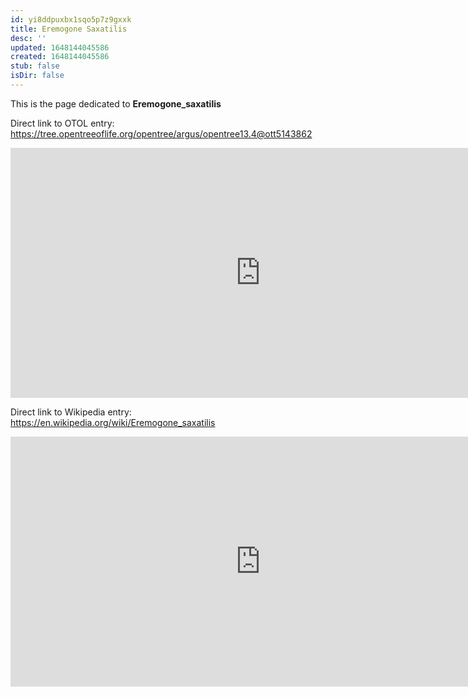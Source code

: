 ```yaml
---
id: yi8ddpuxbx1sqo5p7z9gxxk
title: Eremogone Saxatilis
desc: ''
updated: 1648144045586
created: 1648144045586
stub: false
isDir: false
---
```

This is the page dedicated to **Eremogone_saxatilis**


Direct link to OTOL entry: https://tree.opentreeoflife.org/opentree/argus/opentree13.4@ott5143862



<html>
    <body>
    <iframe src="https://tree.opentreeoflife.org/opentree/argus/opentree13.4@ott5143862"
    width="800" height="400" frameborder="0" allowfullscreen> </iframe>
    </body>
</html>
    


Direct link to Wikipedia entry: https://en.wikipedia.org/wiki/Eremogone_saxatilis



<html>
    <body>
    <iframe src="https://en.wikipedia.org/wiki/Eremogone_saxatilis"
    width="800" height="400" frameborder="0" allowfullscreen> </iframe>
    </body>
</html>
    
